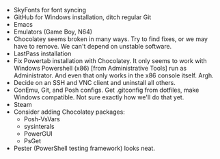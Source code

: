 * SkyFonts for font syncing
* GitHub for Windows installation, ditch regular Git
* Emacs
* Emulators (Game Boy, N64)
* Chocolatey seems broken in many ways. Try to find fixes, or we may have to remove. We can't depend on unstable software.
* LastPass installation
* Fix Powertab installation with Chocolatey. It only seems to work with Windows Powershell (x86) [from Administrative Tools] run as Administrator. And even that only works in the x86 console itself. Argh.
* Decide on an SSH and VNC client and uninstall all others.
* ConEmu, Git, and Posh configs. Get .gitconfig from dotfiles, make Windows compatible. Not sure exactly how we'll do that yet.
* Steam
* Consider adding Chocolatey packages:
    * Posh-VsVars
    * sysinterals
    * PowerGUI
    * PsGet
* Pester (PowerShell testing framework) looks neat.
